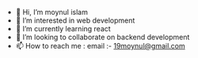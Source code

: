 - 👋 Hi, I’m moynul islam
- 👀 I’m interested in web development 
- 🌱 I’m currently learning react
- 💞️ I’m looking to collaborate on backend development 
- 📫 How to reach me : email :- 19moynul@gmail.com

<!---
19moynul/19moynul is a ✨ special ✨ repository because its `README.md` (this file) appears on your GitHub profile.
You can click the Preview link to take a look at your changes.
--->

